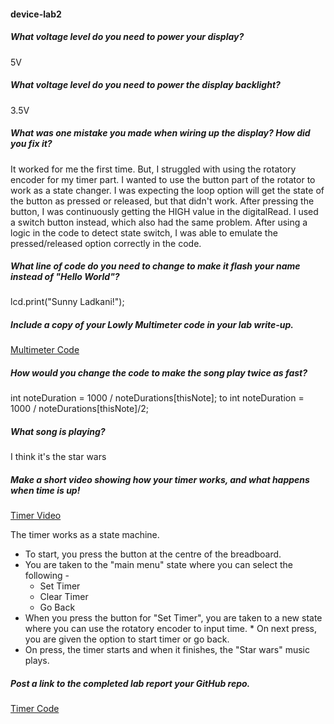 #### device-lab2

##### What voltage level do you need to power your display?
5V

##### What voltage level do you need to power the display backlight?
3.5V

##### What was one mistake you made when wiring up the display? How did you fix it?
It worked for me the first time. But, I struggled with using the rotatory encoder for my timer part. I wanted to use the button part of the rotator to work as a state changer. I was expecting the loop option will get the state of the button as pressed or released, but that didn't work. After pressing the button, I was continuously getting the HIGH value in the digitalRead. 
I used a switch button instead, which also had the same problem. After using a logic in the code to detect state switch, I was able to emulate the pressed/released option correctly in the code.

##### What line of code do you need to change to make it flash your name instead of "Hello World"?
lcd.print("Sunny Ladkani!");

##### Include a copy of your Lowly Multimeter code in your lab write-up.
[Multimeter Code](https://github.com/sl2883/device-lab2/blob/master/Multimeter.ino)

##### How would you change the code to make the song play twice as fast?
int noteDuration = 1000 / noteDurations[thisNote];
to
int noteDuration = 1000 / noteDurations[thisNote]/2;

##### What song is playing?
I think it's the star wars

##### Make a short video showing how your timer works, and what happens when time is up!
[Timer Video](https://youtu.be/M6u6lQ4u8rU)

The timer works as a state machine. 
* To start, you press the button at the centre of the breadboard.
* You are taken to the "main menu" state where you can select the following -
  * Set Timer
  * Clear Timer
  * Go Back
* When you press the button for "Set Timer", you are taken to a new state where you can use the rotatory encoder to input time. * On next press, you are given the option to start timer or go back. 
* On press, the timer starts and when it finishes, the "Star wars" music plays.

##### Post a link to the completed lab report your GitHub repo.
[Timer Code](https://github.com/sl2883/device-lab2/blob/master/timer.ino)



